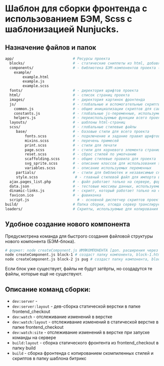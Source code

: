 # Шаблон для сборки фронтенда с использованием БЭМ, Scss с шаблонизацией Nunjucks. 


## Назначение файлов и папок

```bash
app/                           # Ресурсы проекта
  blocks/                      # - cтатические сниппеты из html, добавляемые в шаблоны и страницы
  components/                  # - библиотека БЭМ-компонентов проекта (как правило, .html + .scss + .js)
    example/
        example.html
        example.js
        example.scss
  fonts/                       # - директория шрифтов проекта
  html/                        # - список страниц проекта
  images/                      # - директория картинок фронтенда
  js/                          # - глобальные и вспомогательные скрипты, которые не относятся к компонентам
    common.js                  # - общие инициализации скриптов для сайта
    constants.js               # - глобальные js-переменные, использумеые в разработке
    helpers.js                 # - переиспользуемые функции всего проекта
  layouts/                     # - шаблоны html-страниц
  scss/                        # - глобальные стилевые файлы 
     base/                     # - базовые стили для всего проекта
         fonts.scss            # - подключение и задание правил шрифтов
         mixins.scss           # - перечень примесей
         print.scss            # - стили для печати
         page.scss             # - стили для корневого элемента страницы (базовый лейаут)
         reset.scss            # - сброс стилей по умолчанию
         scaffolding.scss      # - общие стилевые правила для проекта
         svg_sprite.scss       # - описание классов для использования svg из спрайта в качестве background-image
         variables.scss        # - описание используемых переменных
     partials/                 # - стили для библиотек и независимые сниппеты, не относящиеся к компонентам
     style.scss                 # - главный стилевой файл для импорта всех остальных
  ajax.pages_list.php          # - файл работает только на сервере, формирует список страниц на основе файлов в /html
  data.json                    # - тестовые массивы данных, используемые в вёрстке
  dinamic-links.js             # - скрипт, который работает только на сервере. Получает список страниц от ajax .pages_list.php и вставляет меню по страницам
  favicon.ico                  # - фавиконка
  script.js                      # - основной диспетчер скриптов проекта
build/                         # Папка сборки, отсюда сервер транслирует файлы.
loaders/                       # Скрипты, используемые для копирования и преобразования файлов при командах сборки
```


## Удобное создание нового компонента

Предусмотрена команда для быстрого создания файловой структуры нового компонента (БЭМ-блока).

```bash
# формат: node createComponent.js ИМЯКОМПОНЕНТА [доп. расширения через пробел]
node createComponent.js block-1 # создаст папку компонента, block-1.html, block-1.scss и подпапку img/ для этого компонента в папке /app/components
node createComponent.js block-2 js pug # создаст папку компонента, block-2.html, block-2.scss, block-2.js, block-2.pug и подпапку img/ для этого компонента
```

Если блок уже существует, файлы не будут затёрты, но создадутся те файлы, которые ещё не существуют.


## Описание команд сборки:

- `dev:server` - 
- `dev:server:layout` - дев-сборка статической верстки в папке frontend_checkout
- `dev:watch` - отслеживание изменений в верстке 
- `dev:watch:layout` - отслеживание изменений в статической верстке в папке frontend_checkout
- `dev:watch:site` - отслеживание изменений в верстке при запуске команды на сервере
- `build:layout` - сборка статического фронтента из frontend_checkout в папку build
- `build` - сборка фронтенда с копированием скомпиленных стилей и скриптов в папку шаблона битрикс


